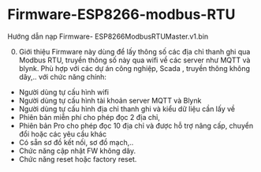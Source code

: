 # Firmware-ESP8266-modbus-RTU
Hướng dẫn nạp Firmware- ESP8266ModbusRTUMaster.v1.bin

0.	Giới thiệu
Firmware này dùng để lấy thông số các địa chỉ thanh ghi qua Modbus RTU, truyền thông số này qua wifi về các server như MQTT và blynk. Phù hợp với các dự án công nghiệp, Scada , truyền thông không dây,.. với chức năng chính:
- Người dùng tự cấu hình wifi
- Người dùng tự cấu hình tài khoản server MQTT và Blynk
- Người dùng tự cấu hình địa chỉ thanh ghi và kiểu dữ liệu cần lấy về
- Phiên bản miễn phí cho phép đọc 2 địa chỉ, 
- Phiên bản Pro cho phép đọc 10 địa chỉ và được hỗ trợ nâng cấp, chuyển đổi hoặc các yêu cầu khác
- Có sẵn sơ đồ kết nối, sơ đồ mạch,..
- Chức năng cập nhật FW không dây.
- Chức năng reset hoặc factory reset.

